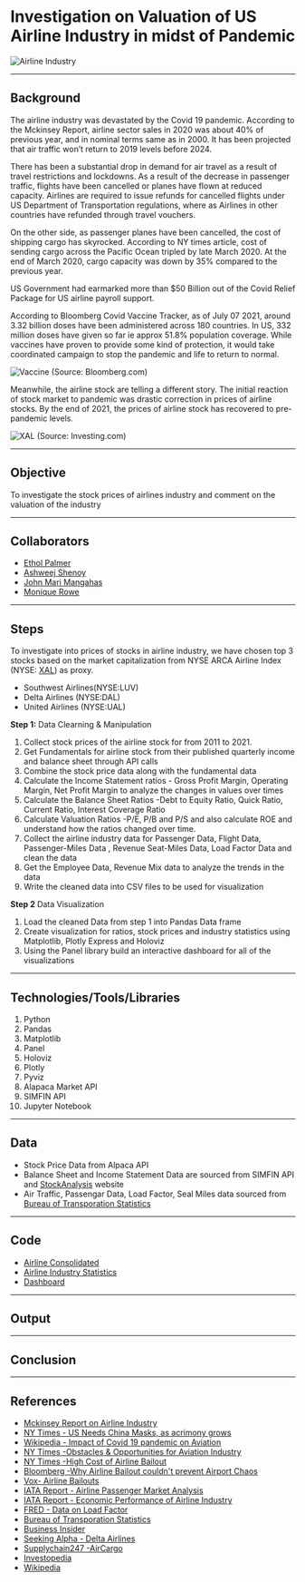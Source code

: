 # **Investigation on Valuation of  US Airline Industry in midst of Pandemic**
![Airline Industry](Images/Airlines.jpeg)

---
## **Background**
The airline industry was devastated by the Covid 19 pandemic. According to the Mckinsey Report, airline sector sales in 2020 was  about 40% of previous year, and in nominal terms same as in 2000. It has been projected that air traffic won’t return to 2019 levels before 2024.

There has been a substantial drop in demand for air travel as a result of travel restrictions and lockdowns. As a result of the decrease in passenger traffic, flights have been cancelled or planes have flown at reduced capacity. Airlines are required to issue refunds for cancelled flights under US Department of Transportation regulations, where as Airlines in other countries have refunded through travel vouchers.

On the other side, as passenger planes have been cancelled, the cost of shipping cargo has skyrocked. According to NY times article, cost of sending cargo across the Pacific Ocean tripled by late March 2020.  At the end of March 2020, cargo capacity was down by 35% compared to the previous year.

US Government had earmarked more than $50 Billion out of the Covid Relief Package for US airline payroll support. 

According to Bloomberg Covid Vaccine Tracker, as of July 07 2021, around 3.32 billion doses have been administered across 180 countries. In US, 332 million doses have given so far ie approx 51.8% population coverage.  While vaccines have proven to provide some kind of protection, it would take coordinated campaign to stop the pandemic and life to return to normal.

![Vaccine](Images/Vaccine.png)
(Source: Bloomberg.com)





Meanwhile, the airline stock are telling a different story.
The initial reaction of stock market to pandemic was drastic correction in prices of airline stocks.  By the end of 2021, the prices of airline stock has recovered to pre-pandemic levels.

![XAL](Images/XAL.png)
(Source: Investing.com)

---
## **Objective**
To investigate the stock prices of airlines industry and comment on the valuation of the industry

---
## **Collaborators**
* [Ethol Palmer](https://github.com/etholpalmer)
* [Ashweej Shenoy](https://github.com/ashweej18)
* [John Mari Mangahas](https://github.com/adobopeanuts)
* [Monique Rowe](https://github.com/moniquerowe15)


---
## **Steps**
To investigate into prices of stocks in airline industry, we have chosen top 3 stocks based on the market capitalization from NYSE ARCA Airline Index (NYSE: [XAL](https://www.nyse.com/quote/index/XAL)) as proxy. 

* Southwest Airlines(NYSE:LUV)
* Delta Airlines (NYSE:DAL)
* United Airlines (NYSE:UAL)


**Step 1:** Data Clearning & Manipulation

1. Collect stock prices of the airline stock for from 2011 to 2021.
2. Get Fundamentals for airline stock from their published quarterly income and balance sheet through API calls
3. Combine the stock price data along with the fundamental data 
4. Calculate the Income Statement ratios - Gross Profit Margin, Operating Margin, Net Profit Margin to analyze the changes in values over times
5. Calculate the Balance Sheet Ratios -Debt to Equity Ratio, Quick Ratio, Current Ratio, Interest Coverage Ratio 
6. Calculate Valuation Ratios -P/E, P/B and P/S and also calculate ROE and understand how the ratios changed over time.
7. Collect the airline industry data for Passenger Data, Flight Data, Passenger-Miles Data , Revenue Seat-Miles Data, Load Factor Data and clean the data
8. Get the Employee Data, Revenue Mix data to analyze the trends in the data
9. Write the cleaned data into CSV files to be used for visualization

**Step 2** Data Visualization
1. Load the cleaned Data from step 1 into Pandas Data frame
2. Create visualization for ratios, stock prices and industry statistics using Matplotlib, Plotly Express and Holoviz
3. Using the Panel library build an interactive dashboard for all of the visualizations



---
## **Technologies/Tools/Libraries**
1. Python
2. Pandas
3. Matplotlib
4. Panel
5. Holoviz
6. Plotly
7. Pyviz
8. Alapaca Market API
9. SIMFIN API
10. Jupyter Notebook

---
## **Data**
* Stock Price Data from Alpaca API
* Balance Sheet and Income Statement Data are sourced from SIMFIN API and [StockAnalysis](https://stockanalysis.com/) website
* Air Traffic, Passengar Data, Load Factor, Seal Miles data sourced from [Bureau of Transporation Statistics](https://www.bts.gov/)

---
## **Code**
* [Airline Consolidated](Airline_Consolidated.ipynb)
* [Airline Industry Statistics](Airline_Industry_Stats.ipynb)
* [Dashboard](presentation_panel.ipynb)


---
## **Output**



---
## **Conclusion**


---
## **References**
* [Mckinsey Report on Airline Industry](https://www.mckinsey.com/industries/travel-logistics-and-infrastructure/our-insights/back-to-the-future-airline-sector-poised-for-change-post-covid-19)
* [NY Times -  US Needs China Masks, as acrimony grows](https://www.nytimes.com/2020/03/23/business/coronavirus-china-masks.html)
* [Wikipedia - Impact of Covid 19 pandemic on Aviation ](https://en.wikipedia.org/wiki/Impact_of_the_COVID-19_pandemic_on_aviation#cite_note-The_U.S._needs_China's_masks-11)
* [NY Times -Obstacles & Opportunities for Aviation Industry](https://www.nytimes.com/2020/04/29/business/smallbusiness/aviation-coronovirus-impact.html)
* [NY Times -High Cost of Airline Bailout](https://www.nytimes.com/2021/03/17/business/dealbook/airline-bailouts-pandemic.html)
* [Bloomberg -Why Airline Bailout couldn't prevent Airport Chaos](https://www.bloomberg.com/opinion/articles/2021-06-22/u-s-airline-bailouts-can-t-prevent-airport-chaos)
* [Vox- Airline Bailouts ](https://www.vox.com/the-goods/2020/3/19/21186792/airline-bailouts-coronavirus-50-billion)
* [IATA Report - Airline Passenger Market Analysis](https://www.iata.org/en/iata-repository/publications/economic-reports/air-passenger-monthly-analysis---july-2020/)
* [IATA Report - Economic Performance of Airline Industry](https://www.iata.org/en/iata-repository/publications/economic-reports/airline-industry-economic-performance-june-2020-report/)
* [FRED - Data on Load Factor](https://fred.stlouisfed.org/series/LOADFACTOR)
* [Bureau of Transporation Statistics](https://www.bts.gov/)
* [Business Insider ](https://www.businessinsider.com/american-united-southwest-delta-cargo-sole-growth-area-2020-4)
* [Seeking Alpha - Delta Airlines](https://seekingalpha.com/article/4418622-delta-air-lines-is-pandemic-proven-to-be-global-leader)
* [Supplychain247 -AirCargo](https://www.supplychain247.com/article/no_swift_changes_for_air_cargo/air)
* [Investopedia](https://www.investopedia.com/)
* [Wikipedia](https://en.wikipedia.org/wiki/Main_Page)



